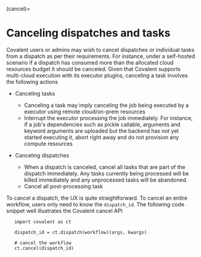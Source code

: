 (cancel)=

# Canceling dispatches and tasks

Covalent users or admins may wish to cancel dispatches or individual tasks from a dispatch as per their requirements. For instance, under a self-hosted scenario if a dispatch has consumed more than the allocated cloud resources budget it should be canceled. Given that Covalent supports multi-cloud execution with its executor plugins, canceling a task involves the following actions

* Canceling tasks
  * Canceling a task may imply canceling the job being executed by a executor using remote cloud/on-prem resources
  * Interrupt the executor processing the job immediately. For instance, if a job's dependencies such as pickle callable, arguments and keyword arguments are uploaded but the backend has not yet started executing it, abort right away and do not provision any compute resources

* Canceling dispatches
    * When a dispatch is canceled, cancel all tasks that are part of the dispatch immediately. Any tasks currently being processed will be killed immediately and any unprocessed tasks will be abandoned.
    * Cancel all post-processing task

To cancel a dispatch, the UX is quite straightforward. To cancel an entire workflow, users only need to know the ``dispatch_id``. The following code snippet well illustrates the Covalent cancel API

```{code-block} python
   import covalent as ct

   dispatch_id = ct.dispatch(workflow)(args, kwargs)

   # cancel the workflow
   ct.cancel(dispatch_id)
```
